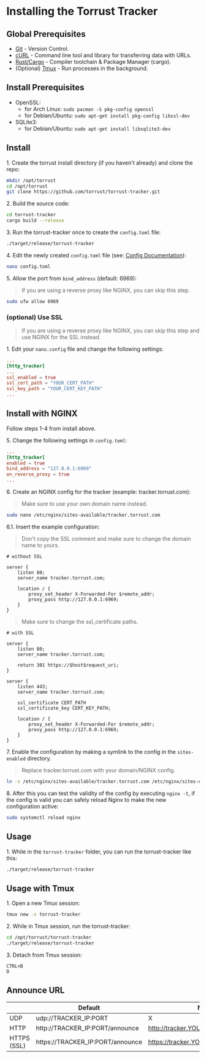 # Installing the Torrust Tracker
## Global Prerequisites
- [Git](https://git-scm.com) - Version Control.
- [cURL](https://curl.se/) - Command line tool and library for transferring data with URLs.
- [Rust/Cargo](https://www.rust-lang.org/) - Compiler toolchain & Package Manager (cargo).
- (Optional) [Tmux](https://linuxize.com/post/getting-started-with-tmux/) - Run processes in the background.

## Install Prerequisites
* OpenSSL:
    * for Arch Linux: ```sudo pacman -S pkg-config openssl```
    * for Debian/Ubuntu: ```sudo apt-get install pkg-config libssl-dev```
* SQLite3:
    * for Debian/Ubuntu: ```sudo apt-get install libsqlite3-dev```

## Install
1\. Create the torrust install directory (if you haven't already) and clone the repo:
```bash
mkdir /opt/torrust
cd /opt/torrust
git clone https://github.com/torrust/torrust-tracker.git
```

2\. Build the source code:
```bash
cd torrust-tracker
cargo build --release
```

3\. Run the torrust-tracker once to create the `config.toml` file:
```bash
./target/release/torrust-tracker
```

4\. Edit the newly created `config.toml` file (see: [Config Documentation](https://torrust.com/torrust-tracker/config/)):
```bash
nano config.toml
```

5\. Allow the port from `bind_address` (default: 6969):
> If you are using a reverse proxy like NGINX, you can skip this step.
```bash
sudo ufw allow 6969
```

### (optional) Use SSL
> If you are using a reverse proxy like NGINX, you can skip this step and use NGINX for the SSL instead.

1\. Edit your `nano.config` file and change the following settings:
```toml
...
[http_tracker]
...
ssl_enabled = true
ssl_cert_path = "YOUR_CERT_PATH"
ssl_key_path = "YOUR_CERT_KEY_PATH"
...
```

## Install with NGINX
Follow steps 1-4 from install above.

5\. Change the following settings in `config.toml`:
```toml
...
[http_tracker]
enabled = true
bind_address = "127.0.0.1:6969"
on_reverse_proxy = true
...
```

6\. Create an NGINX config for the tracker (example: tracker.torrust.com): 
> Make sure to use your own domain name instead.
```bash
sudo nano /etc/nginx/sites-available/tracker.torrust.com
```

6\.1\. Insert the example configuration:
> Don't copy the SSL comment and make sure to change the domain name to yours.
```nginx
# without SSL

server {
    listen 80;
    server_name tracker.torrust.com;
    
    location / {
        proxy_set_header X-Forwarded-For $remote_addr;
        proxy_pass http://127.0.0.1:6969;
    }
}
```
> Make sure to change the ssl_certificate paths.
```nginx
# with SSL

server {
    listen 80;
    server_name tracker.torrust.com;
    
    return 301 https://$host$request_uri;
}

server {
    listen 443;
    server_name tracker.torrust.com;
    
    ssl_certificate CERT_PATH
    ssl_certificate_key CERT_KEY_PATH; 
    
    location / {
        proxy_set_header X-Forwarded-For $remote_addr;
        proxy_pass http://127.0.0.1:6969;
    }
}
```

7\. Enable the configuration by making a symlink to the config in the `sites-enabled` directory.
> Replace tracker.torrust.com with your domain/NGINX config.
```bash
ln -s /etc/nginx/sites-available/tracker.torrust.com /etc/nginx/sites-enabled/
```

8\. After this you can test the validity of the config by executing `nginx -t`,
  if the config is valid you can safely reload Nginx to make the new configuration active:
```bash
sudo systemctl reload nginx
```

## Usage
1\. While in the `torrust-tracker` folder, you can run the torrust-tracker like this:
```bash
./target/release/torrust-tracker
```

## Usage with Tmux
1\. Open a new Tmux session:
```bash
tmux new -s torrust-tracker
```

2\. While in Tmux session, run the torrust-tracker:
```bash
cd /opt/torrust/torrust-tracker
./target/release/torrust-tracker
```

3\. Detach from Tmux session: 
```
CTRL+B
D
```

## Announce URL
|             | Default                          | NGINX                                |
|-------------|----------------------------------|--------------------------------------|
| UDP         | udp://TRACKER_IP:PORT            | X                                    |
| HTTP        | http://TRACKER_IP:PORT/announce  | http://tracker.YOUR_DOMAIN/announce  |
| HTTPS (SSL) | https://TRACKER_IP:PORT/announce | https://tracker.YOUR_DOMAIN/announce |
